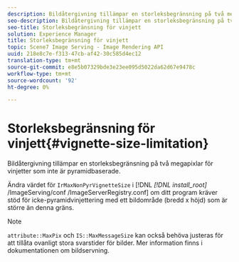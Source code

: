 ```yaml
---
description: Bildåtergivning tillämpar en storleksbegränsning på två megapixlar för vinjetter som inte är pyramidbaserade.
seo-description: Bildåtergivning tillämpar en storleksbegränsning på två megapixlar för vinjetter som inte är pyramidbaserade.
seo-title: Storleksbegränsning för vinjett
solution: Experience Manager
title: Storleksbegränsning för vinjett
topic: Scene7 Image Serving - Image Rendering API
uuid: 218e8c7e-f313-47cb-af42-30c585d4ec12
translation-type: tm+mt
source-git-commit: e8e5b07329bde3e23ee095d5022da62d67e9478c
workflow-type: tm+mt
source-wordcount: '92'
ht-degree: 0%

---
```



# Storleksbegränsning för vinjett{#vignette-size-limitation}

Bildåtergivning tillämpar en storleksbegränsning på två megapixlar för vinjetter som inte är pyramidbaserade.

Ändra värdet för `IrMaxNonPyrVignetteSize` i [!DNL *[!DNL install_root]* /ImageServing/conf /ImageServerRegistry.conf] om ditt program kräver stöd för icke-pyramidvinjettering med ett bildområde (bredd x höjd) som är större än denna gräns.

>[!NOTE]
>
>`attribute::MaxPix` och `IS::MaxMessageSize` kan också behöva justeras för att tillåta ovanligt stora svarstider för bilder. Mer information finns i dokumentationen om bildservning.

